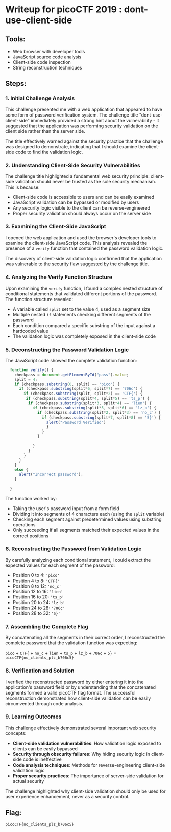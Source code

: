 # Writeup for picoCTF 2019 : dont-use-client-side

## Tools:
- Web browser with developer tools
- JavaScript source code analysis
- Client-side code inspection
- String reconstruction techniques

## Steps:

### 1. Initial Challenge Analysis
This challenge presented me with a web application that appeared to have some form of password verification system. The challenge title "dont-use-client-side" immediately provided a strong hint about the vulnerability - it suggested that the application was performing security validation on the client side rather than the server side.

The title effectively warned against the security practice that the challenge was designed to demonstrate, indicating that I should examine the client-side code to find the validation logic.

### 2. Understanding Client-Side Security Vulnerabilities
The challenge title highlighted a fundamental web security principle: client-side validation should never be trusted as the sole security mechanism. This is because:

- Client-side code is accessible to users and can be easily examined
- JavaScript validation can be bypassed or modified by users
- Any security logic visible to the client can be reverse-engineered
- Proper security validation should always occur on the server side

### 3. Examining the Client-Side JavaScript
I opened the web application and used the browser's developer tools to examine the client-side JavaScript code. This analysis revealed the presence of a `verify` function that contained the password validation logic.

The discovery of client-side validation logic confirmed that the application was vulnerable to the security flaw suggested by the challenge title.

### 4. Analyzing the Verify Function Structure
Upon examining the `verify` function, I found a complex nested structure of conditional statements that validated different portions of the password. The function structure revealed:

- A variable called `split` set to the value 4, used as a segment size
- Multiple nested `if` statements checking different segments of the password
- Each condition compared a specific substring of the input against a hardcoded value
- The validation logic was completely exposed in the client-side code

### 5. Deconstructing the Password Validation Logic
The JavaScript code showed the complete validation function:

```javascript
  function verify() {
    checkpass = document.getElementById("pass").value;
    split = 4;
    if (checkpass.substring(0, split) == 'pico') {
      if (checkpass.substring(split*6, split*7) == '706c') {
        if (checkpass.substring(split, split*2) == 'CTF{') {
         if (checkpass.substring(split*4, split*5) == 'ts_p') {
          if (checkpass.substring(split*3, split*4) == 'lien') {
            if (checkpass.substring(split*5, split*6) == 'lz_b') {
              if (checkpass.substring(split*2, split*3) == 'no_c') {
                if (checkpass.substring(split*7, split*8) == '5}') {
                  alert("Password Verified")
                  }
                }
              }
      
            }
          }
        }
      }
    }
    else {
      alert("Incorrect password");
    }
    
  }
```

The function worked by:
- Taking the user's password input from a form field
- Dividing it into segments of 4 characters each (using the `split` variable)
- Checking each segment against predetermined values using substring operations
- Only succeeding if all segments matched their expected values in the correct positions

### 6. Reconstructing the Password from Validation Logic
By carefully analyzing each conditional statement, I could extract the expected values for each segment of the password:

- Position 0 to 4: `'pico'`
- Position 4 to 8: `'CTF{'`
- Position 8 to 12: `'no_c'`
- Position 12 to 16: `'lien'`
- Position 16 to 20: `'ts_p'`
- Position 20 to 24: `'lz_b'`
- Position 24 to 28: `'706c'`
- Position 28 to 32: `'5}'`

### 7. Assembling the Complete Flag
By concatenating all the segments in their correct order, I reconstructed the complete password that the validation function was expecting:

`pico` + `CTF{` + `no_c` + `lien` + `ts_p` + `lz_b` + `706c` + `5}` = `picoCTF{no_clients_plz_b706c5}`

### 8. Verification and Solution
I verified the reconstructed password by either entering it into the application's password field or by understanding that the concatenated segments formed a valid picoCTF flag format. The successful reconstruction demonstrated how client-side validation can be easily circumvented through code analysis.

### 9. Learning Outcomes
This challenge effectively demonstrated several important web security concepts:

- **Client-side validation vulnerabilities**: How validation logic exposed to clients can be easily bypassed
- **Security through obscurity failures**: Why hiding security logic in client-side code is ineffective
- **Code analysis techniques**: Methods for reverse-engineering client-side validation logic
- **Proper security practices**: The importance of server-side validation for actual security

The challenge highlighted why client-side validation should only be used for user experience enhancement, never as a security control.

## Flag:
```picoCTF{no_clients_plz_b706c5}```
